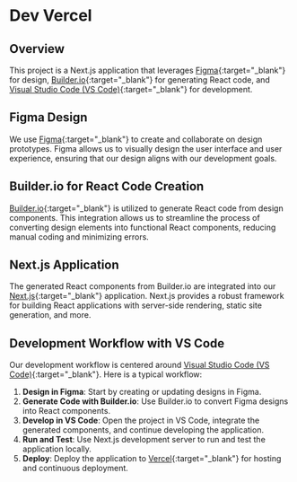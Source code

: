 # Dev Vercel

## Overview
This project is a Next.js application that leverages [Figma](https://www.figma.com/){:target="_blank"} for design, [Builder.io](https://www.builder.io/){:target="_blank"} for generating React code, and [Visual Studio Code (VS Code)](https://code.visualstudio.com/){:target="_blank"} for development.

## Figma Design
We use [Figma](https://www.figma.com/){:target="_blank"} to create and collaborate on design prototypes. Figma allows us to visually design the user interface and user experience, ensuring that our design aligns with our development goals.

## Builder.io for React Code Creation
[Builder.io](https://www.builder.io/){:target="_blank"} is utilized to generate React code from design components. This integration allows us to streamline the process of converting design elements into functional React components, reducing manual coding and minimizing errors.

## Next.js Application
The generated React components from Builder.io are integrated into our [Next.js](https://nextjs.org/){:target="_blank"} application. Next.js provides a robust framework for building React applications with server-side rendering, static site generation, and more.

## Development Workflow with VS Code
Our development workflow is centered around [Visual Studio Code (VS Code)](https://code.visualstudio.com/){:target="_blank"}. Here is a typical workflow:

1. **Design in Figma**: Start by creating or updating designs in Figma.
2. **Generate Code with Builder.io**: Use Builder.io to convert Figma designs into React components.
3. **Develop in VS Code**: Open the project in VS Code, integrate the generated components, and continue developing the application.
4. **Run and Test**: Use Next.js development server to run and test the application locally.
5. **Deploy**: Deploy the application to [Vercel](https://vercel.com/){:target="_blank"} for hosting and continuous deployment.

